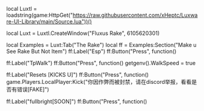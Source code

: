 local Luxtl = loadstring(game:HttpGet("https://raw.githubusercontent.com/xHeptc/Luxware-UI-Library/main/Source.lua"))() 
  
local Luxt = Luxtl.CreateWindow("Fluxus Rake", 6105620301)    

local Examples = Luxt:Tab("The Rake") 
local ff = Examples:Section("Make u See Rake But Not Item") 
ff:Label("Esp")
ff:Button("Press", function()


ff:Label("TpWalk")
ff:Button("Press", function()
getgenv().WalkSpeed = true 
 


ff:Label("Resets [KICKS U]")
ff:Button("Press", function()
game.Players.LocalPlayer:Kick("你因作弊而被封禁，请在discord举报，看看是否有错误[FAKE]")



ff:Label("fullbright[SOON]")
ff:Button("Press", function()
